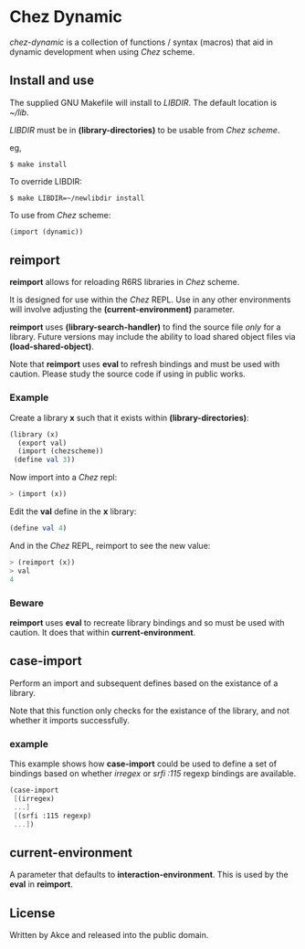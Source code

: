 # Chez Dynamic

*chez-dynamic* is a collection of functions / syntax (macros) that aid in dynamic development when using *Chez* scheme.

## Install and use

The supplied GNU Makefile will install to *LIBDIR*. The default location is *~/lib*.

*LIBDIR* must be in **(library-directories)** to be usable from *Chez scheme*.

eg,
```
$ make install
```

To override LIBDIR:

```
$ make LIBDIR=~/newlibdir install
```

To use from *Chez* scheme:

```scheme
(import (dynamic))
```

## reimport

**reimport** allows for reloading R6RS libraries in *Chez* scheme.

It is designed for use within the *Chez* REPL. Use in any other environments will involve adjusting the **(current-environment)** parameter.

**reimport** uses **(library-search-handler)** to find the source file *only* for a library. Future versions may include the ability to load shared object files via **(load-shared-object)**.

Note that **reimport** uses **eval** to refresh bindings and must be used with caution. Please study the source code if using in public works.

### Example

Create a library **x** such that it exists within **(library-directories)**:
```scheme
(library (x)
  (export val)
  (import (chezscheme))
 (define val 3))
```

Now import into a *Chez* repl:
```scheme
> (import (x))
```

Edit the **val** define in the **x** library:

```scheme
(define val 4)
```

And in the *Chez* REPL, reimport to see the new value:
```scheme
> (reimport (x))
> val
4
```

### Beware

**reimport** uses **eval** to recreate library bindings and so must be used with caution. It does that within **current-environment**.

## case-import

Perform an import and subsequent defines based on the existance of a library.

Note that this function only checks for the existance of the library, and not whether it imports successfully.

### example

This example shows how **case-import** could be used to define a set of bindings based on whether *irregex* or *srfi :115* regexp bindings are available.

```scheme
(case-import
 [(irregex)
 ...]
 [(srfi :115 regexp)
 ...])
```

## current-environment

A parameter that defaults to **interaction-environment**. This is used by the **eval** in **reimport**.

## License

Written by Akce and released into the public domain.
